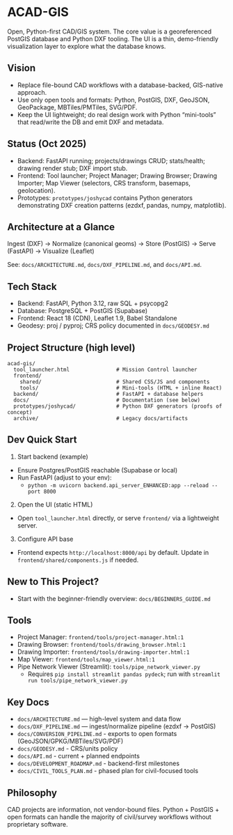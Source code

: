 # ACAD-GIS

Open, Python-first CAD/GIS system. The core value is a georeferenced PostGIS database and Python DXF tooling. The UI is a thin, demo-friendly visualization layer to explore what the database knows.

## Vision
- Replace file-bound CAD workflows with a database-backed, GIS-native approach.
- Use only open tools and formats: Python, PostGIS, DXF, GeoJSON, GeoPackage, MBTiles/PMTiles, SVG/PDF.
- Keep the UI lightweight; do real design work with Python “mini-tools” that read/write the DB and emit DXF and metadata.

## Status (Oct 2025)
- Backend: FastAPI running; projects/drawings CRUD; stats/health; drawing render stub; DXF import stub.
- Frontend: Tool launcher; Project Manager; Drawing Browser; Drawing Importer; Map Viewer (selectors, CRS transform, basemaps, geolocation).
- Prototypes: `prototypes/joshycad` contains Python generators demonstrating DXF creation patterns (ezdxf, pandas, numpy, matplotlib).

## Architecture at a Glance
Ingest (DXF) → Normalize (canonical geoms) → Store (PostGIS) → Serve (FastAPI) → Visualize (Leaflet)

See: `docs/ARCHITECTURE.md`, `docs/DXF_PIPELINE.md`, and `docs/API.md`.

## Tech Stack
- Backend: FastAPI, Python 3.12, raw SQL + psycopg2
- Database: PostgreSQL + PostGIS (Supabase)
- Frontend: React 18 (CDN), Leaflet 1.9, Babel Standalone
- Geodesy: proj / pyproj; CRS policy documented in `docs/GEODESY.md`

## Project Structure (high level)
```
acad-gis/
  tool_launcher.html               # Mission Control launcher
  frontend/
    shared/                        # Shared CSS/JS and components
    tools/                         # Mini-tools (HTML + inline React)
  backend/                         # FastAPI + database helpers
  docs/                            # Documentation (see below)
  prototypes/joshycad/             # Python DXF generators (proofs of concept)
  archive/                         # Legacy docs/artifacts
```

## Dev Quick Start
1) Start backend (example)
- Ensure Postgres/PostGIS reachable (Supabase or local)
- Run FastAPI (adjust to your env):
  - `python -m uvicorn backend.api_server_ENHANCED:app --reload --port 8000`

2) Open the UI (static HTML)
- Open `tool_launcher.html` directly, or serve `frontend/` via a lightweight server.

3) Configure API base
- Frontend expects `http://localhost:8000/api` by default. Update in `frontend/shared/components.js` if needed.

## New to This Project?
- Start with the beginner-friendly overview: `docs/BEGINNERS_GUIDE.md`

## Tools
- Project Manager: `frontend/tools/project-manager.html:1`
- Drawing Browser: `frontend/tools/drawing_browser.html:1`
- Drawing Importer: `frontend/tools/drawing-importer.html:1`
- Map Viewer: `frontend/tools/map_viewer.html:1`
- Pipe Network Viewer (Streamlit): `tools/pipe_network_viewer.py`
  - Requires `pip install streamlit pandas pydeck`; run with `streamlit run tools/pipe_network_viewer.py`

## Key Docs
- `docs/ARCHITECTURE.md` — high-level system and data flow
- `docs/DXF_PIPELINE.md` — ingest/normalize pipeline (ezdxf → PostGIS)
- `docs/CONVERSION_PIPELINE.md` - exports to open formats (GeoJSON/GPKG/MBTiles/SVG/PDF)
- `docs/GEODESY.md` - CRS/units policy
- `docs/API.md` - current + planned endpoints
- `docs/DEVELOPMENT_ROADMAP.md` - backend-first milestones
- `docs/CIVIL_TOOLS_PLAN.md` - phased plan for civil-focused tools

## Philosophy
CAD projects are information, not vendor-bound files. Python + PostGIS + open formats can handle the majority of civil/survey workflows without proprietary software.
